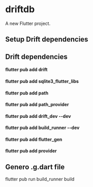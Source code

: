 # driftdb

A new Flutter project.

## Setup Drift dependencies

## Drift dependencies
#### flutter pub add drift
#### flutter pub add sqlite3_flutter_libs
#### flutter pub add path
#### flutter pub add path_provider
#### flutter pub add drift_dev --dev
#### flutter pub add build_runner --dev
#### flutter pub add flutter_gen
#### flutter pub add provider

 ## Genero .g.dart file
 flutter pub run build_runner build